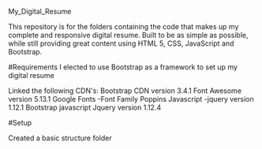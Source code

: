 My_Digital_Resume

This repository is for the folders containing the code that makes up my complete and responsive digital resume. Built to be as simple as possible, while still providing great content using HTML 5, CSS, JavaScript and Bootstrap.

#Requirements
I elected to use Bootstrap as a framework to set up my digital resume 

Linked the following CDN's:
    Bootstrap CDN version 3.4.1 
    Font Awesome version 5.13.1
    Google Fonts -Font Family Poppins
    Javascript -jquery version 1.12.1
                Bootstrap javascript
    Jquery version 1.12.4

#Setup

Created a basic structure folder 
